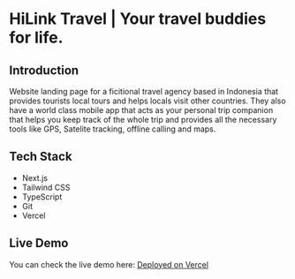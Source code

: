 # HiLink Travel | Your travel buddies for life.

## Introduction

Website landing page for a ficitional travel agency based in Indonesia that provides tourists local tours and helps locals visit other countries. They also have a world class mobile app that acts as your personal trip companion that helps you keep track of the whole trip and provides all the necessary tools like GPS, Satelite tracking, offline calling and maps.

## Tech Stack

- Next.js
- Tailwind CSS
- TypeScript
- Git
- Vercel

## Live Demo

You can check the live demo here: [Deployed on Vercel](https://hilink-travel-azure.vercel.app/)
